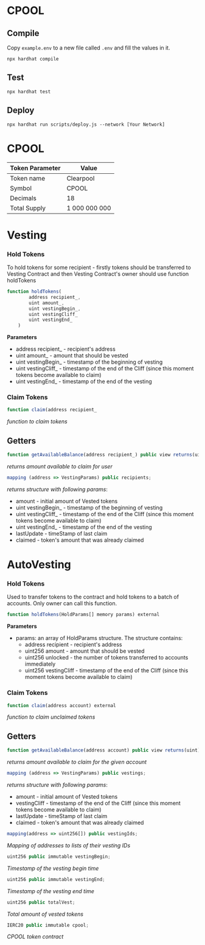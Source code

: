 # CPOOL

## Compile

Copy `example.env` to a new file called `.env` and fill the values in it.

```
npx hardhat compile
```

## Test

```
npx hardhat test
```

## Deploy

```
npx hardhat run scripts/deploy.js --network [Your Network]
```
# CPOOL

Token Parameter | Value
------------ | -------------
Token name	| Clearpool
Symbol 	 | CPOOL
Decimals |	18
Total Supply | 1 000 000 000

# Vesting

### Hold Tokens

To hold tokens for some recipient - firstly tokens should be transferred to Vesting Contract and then Vesting Contract's owner should use function holdTokens

```jsx
function holdTokens(
        address recipient_,
        uint amount_,
        uint vestingBegin_,
        uint vestingCliff_
        uint vestingEnd_
    )
```

**Parameters**

- address recipient\_ - recipient's address
- uint amount\_ - amount that should be vested
- uint vestingBegin\_ - timestamp of the beginning of vesting
- uint vestingCliff\_ - timestamp of the end of the Cliff (since this moment tokens become available to claim)
- uint vestingEnd\_ - timestamp of the end of the vesting

### Claim Tokens

```jsx
function claim(address recipient_
```

_function to claim tokens_

## Getters

```jsx
function getAvailableBalance(address recipient_) public view returns(uint)
```

_returns amount available to claim for user_

```jsx
mapping (address => VestingParams) public recipients;
```

_returns structure with following params_:

- amount - initial amount of Vested tokens
- uint vestingBegin\_ - timestamp of the beginning of vesting
- uint vestingCliff\_ - timestamp of the end of the Cliff (since this moment tokens become available to claim)
- uint vestingEnd\_ - timestamp of the end of the vesting
- lastUpdate - timeStamp of last claim
- claimed - token's amount that was already claimed

# AutoVesting

### Hold Tokens

Used to transfer tokens to the contract and hold tokens to a batch of accounts. 
Only owner can call this function.

```jsx
function holdTokens(HoldParams[] memory params) external
```
**Parameters**
- params: an array of HoldParams structure. The structure contains:
  - address recipient - recipient's address
  - uint256 amount - amount that should be vested
  - uint256 unlocked - the number of tokens transferred to accounts immediately
  - uint256 vestingCliff - timestamp of the end of the Cliff (since this moment tokens become available to claim)


### Claim Tokens

```jsx
function claim(address account) external
```

_function to claim unclaimed tokens_

## Getters

```jsx
function getAvailableBalance(address account) public view returns(uint)
```

_returns amount available to claim for the given account_

```jsx
mapping (address => VestingParams) public vestings;
```

_returns structure with following params_:

- amount - initial amount of Vested tokens
- vestingCliff - timestamp of the end of the Cliff (since this moment tokens become available to claim)
- lastUpdate - timeStamp of last claim
- claimed - token's amount that was already claimed

```jsx
mapping(address => uint256[]) public vestingIds;
```
_Mapping of addresses to lists of their vesting IDs_

```jsx
uint256 public immutable vestingBegin;
```
_Timestamp of the vesting begin time_

```jsx
uint256 public immutable vestingEnd;
```
_Timestamp of the vesting end time_
```jsx
uint256 public totalVest;
```
_Total amount of vested tokens_

```jsx
IERC20 public immutable cpool;
```
_CPOOL token contract_